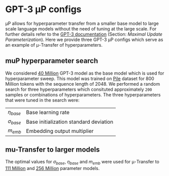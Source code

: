 # GPT-3 &mu;P configs

&mu;P allows for hyperparameter transfer from a smaller base model to large scale language models without the need of tuning at the large scale. For further details refer to the [GPT-3 documentation](../../../README.md) (Section: *Maximal Update Parameterization*).
Here we provide three GPT-3 &mu;P configs which serve as an example of &mu;-Transfer of hyperparameters. 

## muP hyperparameter search
We considered [40 Million](./params_gpt3_40M.yaml) GPT-3 model as the base model which is used for hyperparameter sweep. This model was trained on [Pile](https://arxiv.org/abs/2101.00027) dataset for 800 Million tokens with the sequence length of 2048. We performed a random search for three hyperparameters which consituted approximately `200` samples or combinations of hyperparameters. The three hyperparameters that were tuned in the search were:

|||
|-------|-------|
|$\eta_{base}$|Base learning rate|
|$\sigma_{base}$|Base initialization standard deviation|
|$m_{emb}$| Embedding output multiplier|

## mu-Transfer to larger models
The optimal values for $\sigma_{base}$, $\eta_{base}$ and $m_{emb}$ were used for &mu;-Transfer to [111 Million](./params_gpt3_111M.yaml) and [256 Million](./params_gpt3_256M.yaml) parameter models. 
